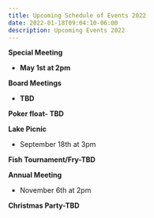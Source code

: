 ```yaml
---
title: Upcoming Schedule of Events 2022
date: 2022-01-18T09:04:10-06:00
description: Upcoming Events 2022
---
```

**Special Meeting**

* **May 1st at 2pm**

**Board Meetings**

* **TBD**

**Poker float- TBD**

**Lake Picnic** 

* September 18th at 3pm

**Fish Tournament/Fry-TBD**

**Annual Meeting**

* November 6th at 2pm

**Christmas Party-TBD**
